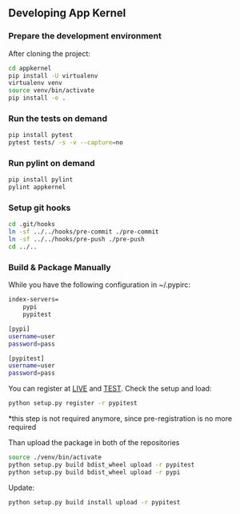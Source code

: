## Developing App Kernel

### Prepare the development environment
After cloning the project:
```bash
cd appkernel
pip install -U virtualenv
virtualenv venv
source venv/bin/activate
pip install -e .
```

### Run the tests on demand
```bash
pip install pytest
pytest tests/ -s -v --capture=no
```

### Run pylint on demand
```bash
pip install pylint
pylint appkernel
```

### Setup git hooks

```bash
cd .git/hooks
ln -sf ../../hooks/pre-commit ./pre-commit
ln -sf ../../hooks/pre-push ./pre-push
cd ../..
```
### Build & Package Manually

While you have the following configuration in ~/.pypirc:
```bash
index-servers=
	pypi
	pypitest

[pypi]
username=user
password=pass

[pypitest]
username=user
password=pass
```
You can register at [LIVE](https://pypi.python.org/pypi?%3Aaction=register_form) and [TEST](https://testpypi.python.org/pypi?%3Aaction=register_form).
Check the setup and load:

```bash
python setup.py register -r pypitest
```
*this step is not required anymore, since pre-registration is no more required


Than upload the package in both of the repositories
```bash
source ./venv/bin/activate
python setup.py build bdist_wheel upload -r pypitest
python setup.py build bdist_wheel upload -r pypi
```

Update:
```bash
python setup.py build install upload -r pypitest
```